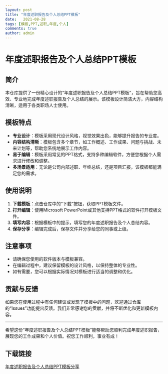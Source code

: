 ```yaml
---
layout: post
title: "年度述职报告及个人总结PPT模板"
date:   2021-08-28
tags: [模板,PPT,述职,年度,个人]
comments: true
author: admin
---
```

# 年度述职报告及个人总结PPT模板

## 简介
本仓库提供了一份精心设计的“年度述职报告及个人总结PPT模板”，旨在帮助您高效、专业地完成年度述职报告及个人总结的展示。该模板设计简洁大方，内容结构清晰，适用于各类职场人士使用。

## 模板特点
- **专业设计**：模板采用现代设计风格，视觉效果出色，能够提升报告的专业度。
- **内容结构清晰**：模板包含多个章节，如工作概述、工作成果、问题与挑战、未来计划等，帮助您系统地展示工作内容。
- **易于编辑**：模板采用常见的PPT格式，支持多种编辑软件，方便您根据个人需求进行修改和调整。
- **多场景适用**：无论是公司内部述职、年终总结，还是项目汇报，该模板都能满足您的需求。

## 使用说明
1. **下载模板**：点击仓库中的“下载”按钮，获取PPT模板文件。
2. **打开编辑**：使用Microsoft PowerPoint或其他支持PPT格式的软件打开模板文件。
3. **填写内容**：根据模板中的提示，填写您的年度述职报告及个人总结内容。
4. **保存分享**：编辑完成后，保存文件并分享给您的同事或上级。

## 注意事项
- 请确保您使用的软件版本与模板兼容。
- 在编辑过程中，建议保留模板的设计风格，以保持整体的专业性。
- 如有需要，您可以根据实际情况对模板进行适当的调整和优化。

## 贡献与反馈
如果您在使用过程中有任何建议或发现了模板中的问题，欢迎通过仓库的“Issues”功能提出反馈。我们非常感谢您的贡献，并将不断优化和更新模板内容。

---

希望这份“年度述职报告及个人总结PPT模板”能够帮助您顺利完成年度述职报告，展现您的工作成果和个人价值。祝您工作顺利，事业有成！

## 下载链接

[年度述职报告及个人总结PPT模板分享](https://pan.quark.cn/s/d0e574a748e6)